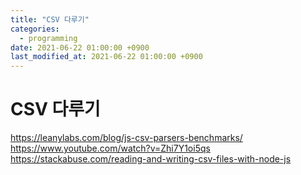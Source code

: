 ```yaml
---
title: "CSV 다루기"
categories:
  - programming
date: 2021-06-22 01:00:00 +0900
last_modified_at: 2021-06-22 01:00:00 +0900
---
```


# CSV 다루기
https://leanylabs.com/blog/js-csv-parsers-benchmarks/
https://www.youtube.com/watch?v=Zhi7Y1oi5qs
https://stackabuse.com/reading-and-writing-csv-files-with-node-js
